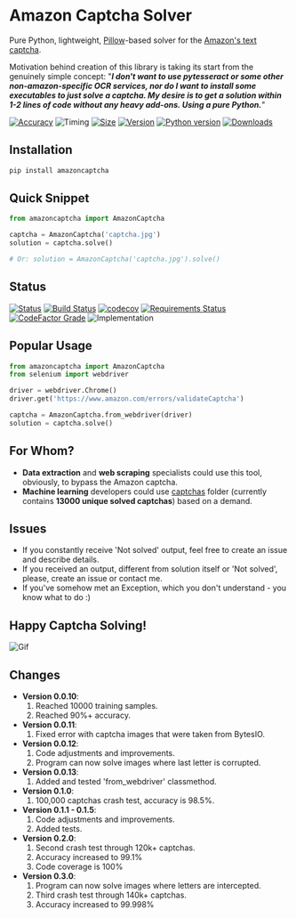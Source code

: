 # Amazon Captcha Solver
Pure Python, lightweight, [Pillow](https://github.com/python-pillow/Pillow)-based solver for the [Amazon's text captcha](https://www.amazon.com/errors/validateCaptcha).

Motivation behind creation of this library is taking its start from the genuinely simple concept: "***I don't want to use pytesseract or some other non-amazon-specific OCR services, nor do I want to install some executables to just solve a captcha. My desire is to get a solution within 1-2 lines of code without any heavy add-ons. Using a pure Python.***"

[![Accuracy](https://img.shields.io/badge/accuracy-99.9%25-success)](https://github.com/a-maliarov/amazon-captcha-solver/blob/master/accuracy.log)
![Timing](https://img.shields.io/badge/response%20time-0.2s-success)
[![Size](https://img.shields.io/badge/wheel%20size-0.9%20MB-informational)](https://github.com/a-maliarov/amazon-captcha-solver/releases/tag/v0.3.0)
[![Version](https://img.shields.io/pypi/v/amazoncaptcha?color=informational)](https://pypi.org/project/amazoncaptcha/)
[![Python version](https://img.shields.io/pypi/pyversions/amazoncaptcha)](https://pypi.org/project/amazoncaptcha/)
[![Downloads](https://img.shields.io/pypi/dm/amazoncaptcha?color=success)](https://pypi.org/project/amazoncaptcha/)

## Installation
```bash
pip install amazoncaptcha
```

## Quick Snippet
```python
from amazoncaptcha import AmazonCaptcha

captcha = AmazonCaptcha('captcha.jpg')
solution = captcha.solve()

# Or: solution = AmazonCaptcha('captcha.jpg').solve()
```

## Status
[![Status](https://img.shields.io/pypi/status/amazoncaptcha)](https://pypi.org/project/amazoncaptcha/)
[![Build Status](https://travis-ci.com/a-maliarov/amazon-captcha-solver.svg?branch=master)](https://travis-ci.com/a-maliarov/amazon-captcha-solver)
[![codecov](https://img.shields.io/codecov/c/gh/a-maliarov/amazon-captcha-solver)](https://codecov.io/gh/a-maliarov/amazon-captcha-solver)
[![Requirements Status](https://requires.io/github/a-maliarov/amazon-captcha-solver/requirements.svg?branch=master)](https://requires.io/github/a-maliarov/amazon-captcha-solver/requirements/?branch=master)
[![CodeFactor Grade](https://img.shields.io/codefactor/grade/github/a-maliarov/amazon-captcha-solver/master)](https://www.codefactor.io/repository/github/a-maliarov/amazon-captcha-solver/overview/master)
![Implementation](https://img.shields.io/pypi/implementation/amazoncaptcha)

## Popular Usage
```python
from amazoncaptcha import AmazonCaptcha
from selenium import webdriver

driver = webdriver.Chrome()
driver.get('https://www.amazon.com/errors/validateCaptcha')

captcha = AmazonCaptcha.from_webdriver(driver)
solution = captcha.solve()
```

## For Whom?
+ **Data extraction** and **web scraping** specialists could use this tool, obviously, to bypass the Amazon captcha.
+ **Machine learning** developers could use [captchas](https://github.com/a-maliarov/amazon-captcha-solver/tree/master/captchas) folder (currently contains **13000 unique solved captchas**) based on a demand.

## Issues
+ If you constantly receive 'Not solved' output, feel free to create an issue and describe details.
+ If you received an output, different from solution itself or 'Not solved', please, create an issue or contact me.
+ If you've somehow met an Exception, which you don't understand - you know what to do :)

## Happy Captcha Solving!

![Gif](https://github.com/a-maliarov/amazon-captcha-solver/blob/master/captchas.gif)

## Changes
+ **Version 0.0.10**:
  1. Reached 10000 training samples.
  2. Reached 90%+ accuracy.
+ **Version 0.0.11**:
  1. Fixed error with captcha images that were taken from BytesIO.
+ **Version 0.0.12**:
  1. Code adjustments and improvements.
  2. Program can now solve images where last letter is corrupted.
+ **Version 0.0.13**:
  1. Added and tested 'from_webdriver' classmethod.
+ **Version 0.1.0**:
  1. 100,000 captchas crash test, accuracy is 98.5%.
+ **Version 0.1.1 - 0.1.5**:
  1. Code adjustments and improvements.
  2. Added tests.
+ **Version 0.2.0**:
  1. Second crash test through 120k+ captchas.
  2. Accuracy increased to 99.1%
  3. Code coverage is 100%
+ **Version 0.3.0**:
  1. Program can now solve images where letters are intercepted.
  2. Third crash test through 140k+ captchas.
  3. Accuracy increased to 99.998%
